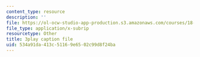 ```yaml
---
content_type: resource
description: ''
file: https://ol-ocw-studio-app-production.s3.amazonaws.com/courses/18-217-graph-theory-and-additive-combinatorics-fall-2019/534a91da413c51169e6502c99d8f24ba_Rlvwagd2BmY.vtt
file_type: application/x-subrip
resourcetype: Other
title: 3play caption file
uid: 534a91da-413c-5116-9e65-02c99d8f24ba
---
```

